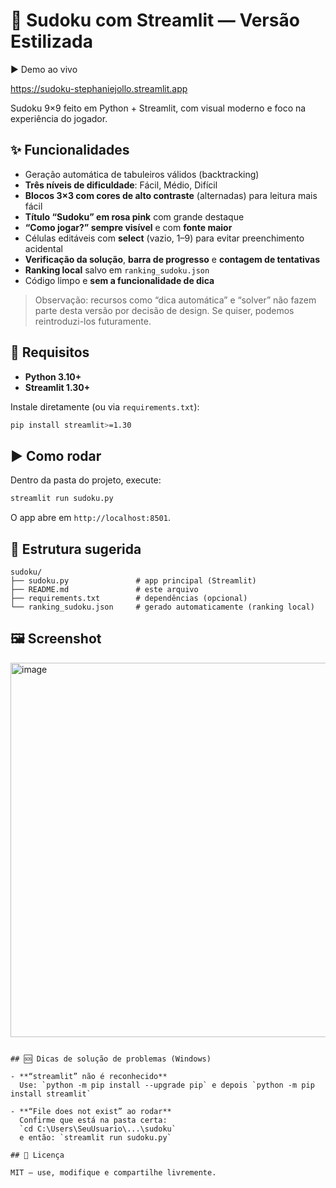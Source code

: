 # 🧩 Sudoku com Streamlit — Versão Estilizada

▶️ Demo ao vivo

https://sudoku-stephaniejollo.streamlit.app

Sudoku 9×9 feito em Python + Streamlit, com visual moderno e foco na experiência do jogador.

## ✨ Funcionalidades

- Geração automática de tabuleiros válidos (backtracking)
- **Três níveis de dificuldade**: Fácil, Médio, Difícil
- **Blocos 3×3 com cores de alto contraste** (alternadas) para leitura mais fácil
- **Título “Sudoku” em rosa pink** com grande destaque
- **“Como jogar?” sempre visível** e com **fonte maior**
- Células editáveis com **select** (vazio, 1–9) para evitar preenchimento acidental
- **Verificação da solução**, **barra de progresso** e **contagem de tentativas**
- **Ranking local** salvo em `ranking_sudoku.json`
- Código limpo e **sem a funcionalidade de dica**

> Observação: recursos como “dica automática” e “solver” não fazem parte desta versão por decisão de design. Se quiser, podemos reintroduzi-los futuramente.

## 🧰 Requisitos

- **Python 3.10+**
- **Streamlit 1.30+**

Instale diretamente (ou via `requirements.txt`):
```bash
pip install streamlit>=1.30
```

## ▶️ Como rodar

Dentro da pasta do projeto, execute:
```bash
streamlit run sudoku.py
```
O app abre em `http://localhost:8501`.

## 📁 Estrutura sugerida

```
sudoku/
├── sudoku.py               # app principal (Streamlit)
├── README.md               # este arquivo
├── requirements.txt        # dependências (opcional)
└── ranking_sudoku.json     # gerado automaticamente (ranking local)
```

## 🖼️ Screenshot
<img width="1361" height="599" alt="image" src="https://github.com/user-attachments/assets/c2415f22-8ddf-4044-a0b6-4cefee29921c" />

```

## 🆘 Dicas de solução de problemas (Windows)

- **“streamlit” não é reconhecido**  
  Use: `python -m pip install --upgrade pip` e depois `python -m pip install streamlit`

- **“File does not exist” ao rodar**  
  Confirme que está na pasta certa:  
  `cd C:\Users\SeuUsuario\...\sudoku`  
  e então: `streamlit run sudoku.py`

## 📝 Licença

MIT — use, modifique e compartilhe livremente.
